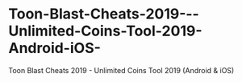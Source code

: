 # Toon-Blast-Cheats-2019---Unlimited-Coins-Tool-2019-Android-iOS-
Toon Blast Cheats 2019 - Unlimited Coins Tool 2019 (Android &amp; iOS)

